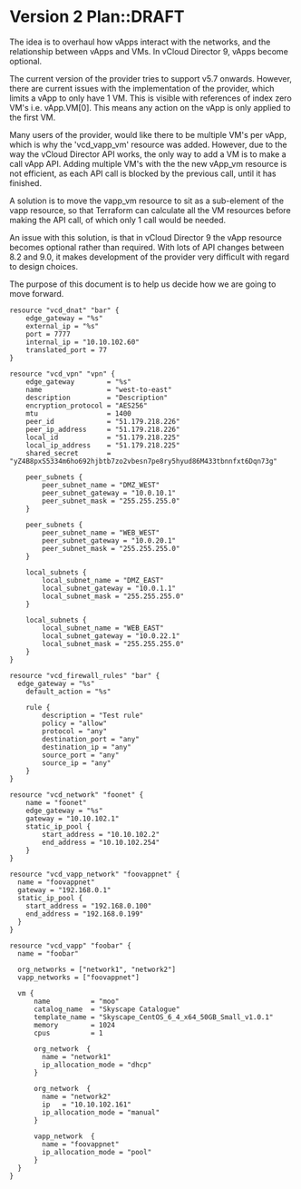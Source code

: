 # Version 2 Plan::DRAFT

The idea is to overhaul how vApps interact with the networks, and the relationship between vApps and VMs. In vCloud Director 9, vApps become optional.

The current version of the provider tries to support v5.7 onwards. However, there are current issues with the implementation of the provider, which limits a vApp to only have 1 VM. This is visible with references of index zero VM's i.e. vApp.VM[0]. This means any action on the vApp is only applied to the first VM.

Many users of the provider, would like there to be multiple VM's per vApp, which is why the 'vcd_vapp_vm' resource was added. However, due to the way the vCloud Director API works, the only way to add a VM is to make a call vApp API. Adding multiple VM's with the the new vApp_vm resource is not efficient, as each API call is blocked by the previous call, until it has finished. 

A solution is to move the vapp_vm resource to sit as a sub-element of the vapp resource, so that Terraform can calculate all the VM resources before making the API call, of which only 1 call would be needed.

An issue with this solution, is that in vCloud Director 9 the vApp resource becomes optional rather than required. With lots of API changes between 8.2 and 9.0, it makes development of the provider very difficult with regard to design choices.

The purpose of this document is to help us decide how we are going to move forward. 

```
resource "vcd_dnat" "bar" {
	edge_gateway = "%s"
	external_ip = "%s"
	port = 7777
	internal_ip = "10.10.102.60"
	translated_port = 77
}
```

```
resource "vcd_vpn" "vpn" {
    edge_gateway        = "%s"
    name                = "west-to-east"
	description         = "Description"
	encryption_protocol = "AES256"
    mtu                 = 1400
    peer_id             = "51.179.218.226"
    peer_ip_address     = "51.179.218.226"
    local_id            = "51.179.218.225"
    local_ip_address    = "51.179.218.225"
    shared_secret       = "yZ4B8pxS5334m6ho692hjbtb7zo2vbesn7pe8ry5hyud86M433tbnnfxt6Dqn73g"
    
    peer_subnets {
        peer_subnet_name = "DMZ_WEST"
        peer_subnet_gateway = "10.0.10.1"
        peer_subnet_mask = "255.255.255.0"
    }

    peer_subnets {
        peer_subnet_name = "WEB_WEST"
        peer_subnet_gateway = "10.0.20.1"
        peer_subnet_mask = "255.255.255.0"
    }

    local_subnets {
        local_subnet_name = "DMZ_EAST"
        local_subnet_gateway = "10.0.1.1"
        local_subnet_mask = "255.255.255.0"
    }

    local_subnets {
        local_subnet_name = "WEB_EAST"
        local_subnet_gateway = "10.0.22.1"
        local_subnet_mask = "255.255.255.0"
    }
}
```

```
resource "vcd_firewall_rules" "bar" {
  edge_gateway = "%s"
	default_action = "%s"

	rule {
		description = "Test rule"
		policy = "allow"
		protocol = "any"
		destination_port = "any"
		destination_ip = "any"
		source_port = "any"
		source_ip = "any"
	}
}
```

```
resource "vcd_network" "foonet" {
	name = "foonet"
	edge_gateway = "%s"
	gateway = "10.10.102.1"
	static_ip_pool {
		start_address = "10.10.102.2"
		end_address = "10.10.102.254"
	}
}
```

```
resource "vcd_vapp_network" "foovappnet" {
  name = "foovappnet"
  gateway = "192.168.0.1"
  static_ip_pool {
    start_address = "192.168.0.100"
    end_address = "192.168.0.199"
  }
}
```

```
resource "vcd_vapp" "foobar" {
  name = "foobar"

  org_networks = ["network1", "network2"]
  vapp_networks = ["foovappnet"]

  vm {
	  name          = "moo"
	  catalog_name  = "Skyscape Catalogue"
	  template_name = "Skyscape_CentOS_6_4_x64_50GB_Small_v1.0.1"
	  memory        = 1024
	  cpus          = 1
	  
	  org_network  {
	  	name = "network1"
	  	ip_allocation_mode = "dhcp"
	  }

	  org_network  {
	  	name = "network2"
	  	ip   = "10.10.102.161"
	  	ip_allocation_mode = "manual"
	  }

	  vapp_network  {
	  	name = "foovappnet"
	  	ip_allocation_mode = "pool"
	  }
  }
}
```


